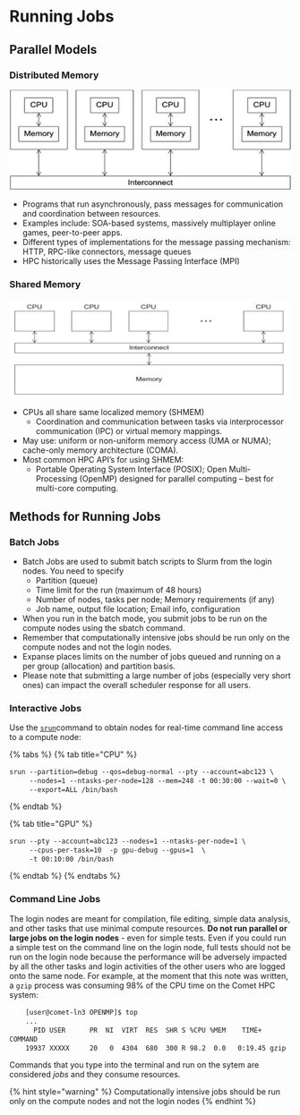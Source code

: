 # Running Jobs

## Parallel Models

### Distributed Memory

![](../../.gitbook/assets/distr-memory.png)

* Programs that run asynchronously, pass messages for communication and coordination between resources.
* Examples include: SOA-based systems, massively multiplayer online games, peer-to-peer apps.
* Different types of implementations for the message passing mechanism: HTTP, RPC-like connectors, message queues
* HPC historically uses the Message Passing Interface \(MPI\)

### Shared Memory

![](../../.gitbook/assets/shared-memory.png)

* CPUs all share same localized memory \(SHMEM\)
  * Coordination and communication between tasks via interprocessor communication \(IPC\) or virtual memory mappings.
* May use: uniform or non-uniform memory access \(UMA or NUMA\); cache-only memory architecture \(COMA\).
* Most common HPC API’s for using SHMEM:
  * Portable Operating System Interface \(POSIX\); Open Multi-Processing \(OpenMP\) designed for parallel computing – best for multi-core computing.

## Methods for Running Jobs

### Batch Jobs

* Batch Jobs are used to submit batch scripts to Slurm from the login nodes. You need to specify
  * Partition \(queue\)
  * Time limit for the run \(maximum of 48 hours\)
  * Number of nodes, tasks per node; Memory requirements \(if any\)
  * Job name, output file location; Email info, configuration
* When you run in the batch mode, you submit jobs to be run on the compute nodes using the sbatch command.
* Remember that computationally intensive jobs should be run only on the compute nodes and not the login nodes.
* Expanse places limits on the number of jobs queued and running on a per group \(allocation\) and partition basis.
* Please note that submitting a large number of jobs \(especially very short ones\) can impact the overall  scheduler response for all users.

### Interactive Jobs

Use the [`srun`](slurm-resource-manager.md#common-commands)command to obtain nodes for real-time command line access to a compute node:

{% tabs %}
{% tab title="CPU" %}
```text
srun --partition=debug --qos=debug-normal --pty --account=abc123 \
     --nodes=1 --ntasks-per-node=128 --mem=248 -t 00:30:00 --wait=0 \
     --export=ALL /bin/bash
```
{% endtab %}

{% tab title="GPU" %}
```
srun --pty --account=abc123 --nodes=1 --ntasks-per-node=1 \
     --cpus-per-task=10  -p gpu-debug --gpus=1  \
     -t 00:10:00 /bin/bash
```
{% endtab %}
{% endtabs %}

### Command Line Jobs

The login nodes are meant for compilation, file editing, simple data analysis, and other tasks that use minimal compute resources. **Do not run parallel or large jobs on the login nodes** _-_ even for simple tests. Even if you could run a simple test on the command line on the login node, full tests should not be run on the login node because the performance will be adversely impacted by all the other tasks and login activities of the other users who are logged onto the same node. For example, at the moment that this note was written, a `gzip` process was consuming 98% of the CPU time on the Comet HPC system:

```text
    [user@comet-ln3 OPENMP]$ top
    ...
      PID USER      PR  NI  VIRT  RES  SHR S %CPU %MEM    TIME+  COMMAND
    19937 XXXXX     20   0  4304  680  300 R 98.2  0.0   0:19.45 gzip
```

Commands that you type into the terminal and run on the sytem are considered _jobs_ and they consume resources.

{% hint style="warning" %}
Computationally intensive jobs should be run only on the compute nodes and not the login nodes
{% endhint %}

